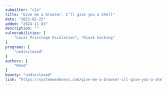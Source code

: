 ```yaml
---
submitter: "c2a"
title: "Give me a browser, I’ll give you a Shell"
date: "2023-02-25"
added: "2024-11-03"
description: ""
vulnerabilities: [
    "Local Privilege Escalation", "Kiosk hacking"
]
programs: [
    "undisclosed"
]
authors: [
    "Rend"
]
bounty: "undisclosed"
link: "https://systemweakness.com/give-me-a-browser-ill-give-you-a-shell-de19811defa0"
---
```




